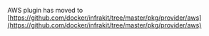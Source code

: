 
AWS plugin has moved to [https://github.com/docker/infrakit/tree/master/pkg/provider/aws](https://github.com/docker/infrakit/tree/master/pkg/provider/aws)
